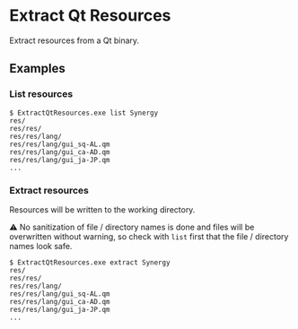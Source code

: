 # Extract Qt Resources

Extract resources from a Qt binary.

## Examples

### List resources
```
$ ExtractQtResources.exe list Synergy
res/
res/res/
res/res/lang/
res/res/lang/gui_sq-AL.qm
res/res/lang/gui_ca-AD.qm
res/res/lang/gui_ja-JP.qm
...
```

### Extract resources

Resources will be written to the working directory.

:warning: No sanitization of file / directory names is done and files will be overwritten without warning,
so check with `list` first that the file / directory names look safe.

```
$ ExtractQtResources.exe extract Synergy
res/
res/res/
res/res/lang/
res/res/lang/gui_sq-AL.qm
res/res/lang/gui_ca-AD.qm
res/res/lang/gui_ja-JP.qm
...
```
